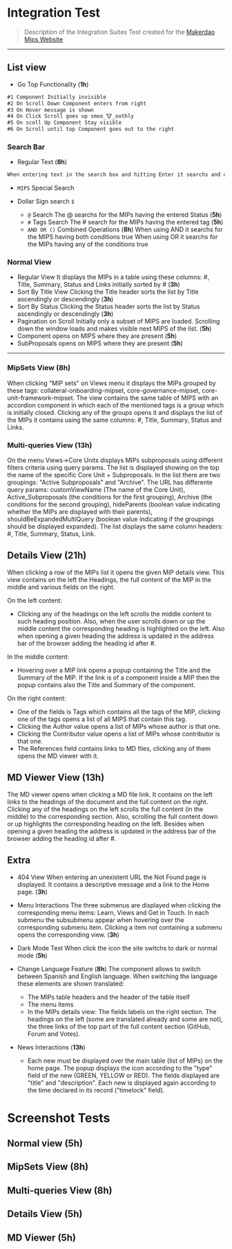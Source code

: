 # Integration Test

> Description of the Integration Suites Test created for the [Makerdao Mips Website](https://mips.makerdao.com/)

---

## List view

* Go Top Functionality (**1h**) 

```md
#1 Component Initially invisible
#2 On Scroll Down Component enters from right
#3 On Hover message is shown
#4 On Click Scroll goes up smoo_🐮_oothly
#5 On scoll Up Component Stay visible
#6 On Scroll until top Component goes out to the right
```

### Search Bar

* Regular Text (**8h**)

```md
When entering text in the search box and hitting Enter it searchs and displays the MIPs containing the search text in the Title or the Summary fields. The search is case insensitive, and it works like that except for these cases: 1- when the user types MIP and a number (eg: MIP1, MIP22) 2- When the users type $ at the beginning. In the first case it searchs for MIPs whose number starts with the given one (eg:MIP5 will display MIP5, MIP50, MIP55 and so on). In the second case it will do a Special search (it's described below).

```

* `MIPS` Special Search
* Dollar Sign search `$`

  * `@` Search
  The @ searchs for the MIPs having the entered Status (**5h**)
  * `#` Tags Search
  The # search for the MIPs having the entered tag (**5h**)
  * `AND OR ()` Combined Operations (**8h**)
  When using AND it searchs for the MIPS having both conditions true
  When using OR it searchs for the MIPs having any of the conditions true

### Normal View

* Regular View It displays the MIPs in a table using these columns: #, Title, Summary, Status and Links initially sorted by # (**3h**)
* Sort By Title View Clicking the Title header sorts the list by Title ascendingly or descendingly (**3h**)
* Sort By Status Clicking the Status header sorts the list by Status ascendingly or descendingly (**3h**)
* Pagination on Scroll Initially only a subset of MIPS are loaded. Scrolling down the window loads and makes visible next MIPS of the list. (**5h**)
* Component opens on MIPS where they are present (**5h**)
* SubProposals opens on MIPS where they are present (**5h**)

---

### MipSets View (**8h**)
When clicking "MIP sets" on Views menu it displays the MIPs grouped by these tags: collateral-onboarding-mipset, core-governance-mipset, core-unit-framework-mipset. The view contains the same table of MIPS with an accordion component in which each of the mentioned tags is a group which is initially closed. Clicking any of the groups opens it and displays the list of the MIPs it contains using the same columns: #, Title, Summary, Status and Links. 

### Multi-queries View (**13h**)
On the menu Views->Core Units displays MIPs subproposals using different filters criteria using query params. The list is displayed showing on the top the name of the specific Core Unit + Subproposals. In the list there are two groupings: "Active Subproposals" and "Archive". The URL has differente query params: customViewName (The name of the Core Unit), Active_Subproposals (the conditions for the first grouping), Archive (the conditions for the second grouping), hideParents (boolean value indicating whether the MIPs are displayed with their parents), shouldBeExpandedMultiQuery (boolean value indicating if the groupings should be displayed expanded). The list displays the same column headers: #, Title, Summary, Status, Link. 

## Details View (**21h**)
When clicking a row of the MIPs list it opens the given MIP details view. This view contains on the left the Headings, the full content of the MIP in the middle and various fields on the right.

On the left content:

  * Clicking any of the headings on the left scrolls the middle content to such heading position. Also, when the user scrolls down or up the middle content the corresponding heading is highlighted on the left. Also when opening a given heading the address is updated in the address bar of the browser adding the heading id after #.

  In the middle content:
  - Hovering over a MIP link opens a popup containing the Title and the Summary of the MIP. If the link is of a component inside a MIP then the popup contains also the Title and Summary of the component.
  
  On the right content:
   *  One of the fields is Tags which contains all the tags of the MIP, clicking one of the tags opens a list of all MIPS that contain this tag. 
   *  Clicking the Author value opens a list of MIPs whose author is that one.
   *  Clicking the Contributor value opens a list of MIPs whose contributor is that one.
   *  The References field contains links to MD files, clicking any of them opens the MD viewer with it.
## MD Viewer View (**13h**)

The MD viewer opens when clicking a MD file link. It contains on the left links to the headings of the document and the full content on the right. Clicking any of the headings on the left scrolls the full content (in the middle) to the corresponding section. Also, scrolling the full content down or up highlights the corresponding heading on the left. Besides when opening a given heading the address is updated in the address bar of the browser adding the heading id after #.
## Extra

* 404 View
  When entering an unexistent URL the Not Found page is displayed. It contains a descriptive message and a link to the Home page. (**3h**)

* Menu Interactions
  The three submenus are displayed when clicking the corresponding menu items: Learn, Views and Get in Touch. In each submenu the subsubmenu appear when hovering over the corresponding submenu item. Clicking a item not containing a submenu opens the corresponding view. (**3h**)

* Dark Mode Test
When click the icon the site switchs to dark or normal mode (**5h**)
* Change Language Feature (**8h**)
The component allows to switch between Spanish and English language. When switching the language these elements are shown translated: 
  * The MIPs table headers and the header of the table itself
  * The menu items
  * In the MIPs details view: The fields labels on the right section. The headings on the left (some are translated already and some are not), the three links of the top part of the full 
  content section (GitHub, Forum and Votes).
* News Interactions (**13h**)
    * Each new must be displayed over the main table (list of MIPs) on the home page. The popup displays the icon according to the "type" field of the new (GREEN, YELLOW or RED). The fields displayed are "title" and "description". Each new is displayed again according to the time declared in its record ("timelock" field).

# Screenshot Tests
## Normal view (**5h**)

## MipSets View (**8h**)
## Multi-queries View (**8h**)

## Details View (**5h**)
## MD Viewer (**5h**)

